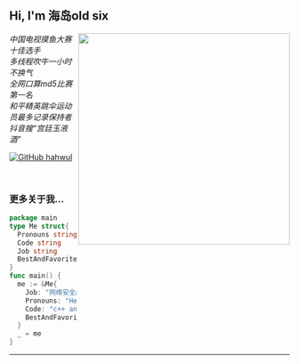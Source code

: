 <h2> Hi, I'm 海岛old six</h2>

<img align='right' src="https://github-readme-stats.vercel.app/api?username=park74110&show_icons=true&theme=radical" width="380">

<p><em>中国电视摸鱼大赛十佳选手 <br>
  多线程吹牛一小时不换气 <br>
  全网口算md5比赛第一名 <br>
  和平精英跳伞运动员最多记录保持者 <br>
  抖音搜“宫廷玉液酒”

</em></p>

[![GitHub hahwul](https://img.shields.io/github/followers/antiwar3?label=follow%20github&style=flat-square)](https://github.com/park74110)

<br>

### 更多关于我...

```go
package main
type Me struct{
  Pronouns string
  Code string
  Job string
  BestAndFavoriteSkill string
}
func main() {
  me := &Me{
    Job: "网络安全应急响应工程师",
    Pronouns: "He/Him",
    Code: "c++ and Go and python and java and php and bash and perl and ruby and powershell 一个也不会",
    BestAndFavoriteSkill: "power off and power on :D"
  }
  _ = me
}
```
---

